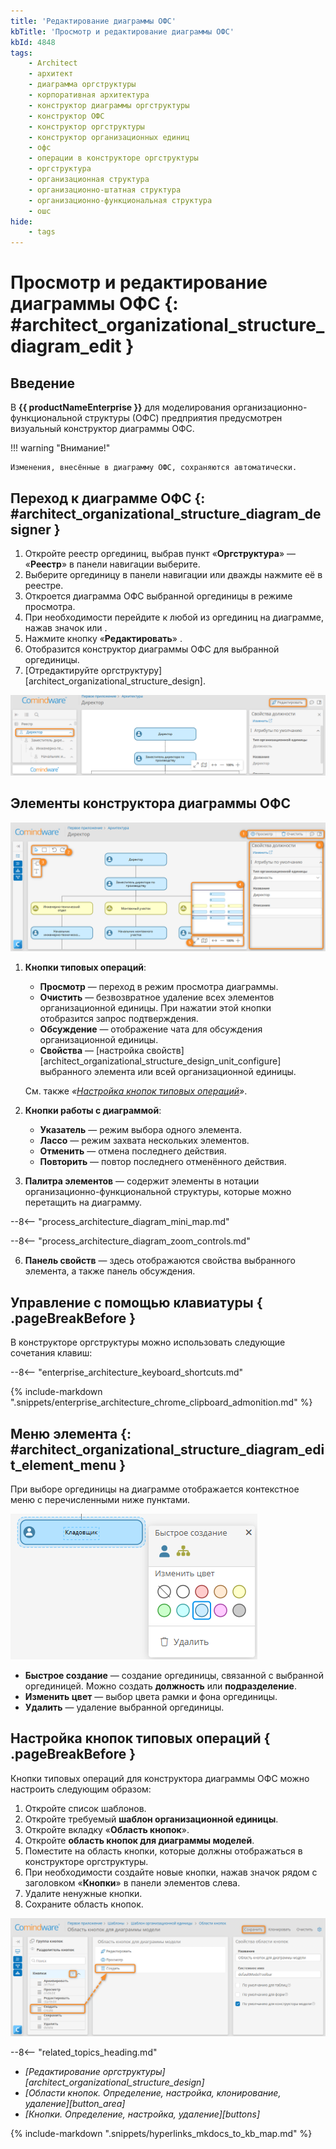 ```yaml
---
title: 'Редактирование диаграммы ОФС'
kbTitle: 'Просмотр и редактирование диаграммы ОФС'
kbId: 4848
tags:
    - Architect
    - архитект
    - диаграмма оргструктуры
    - корпоративная архитектура
    - конструктор диаграммы оргструктуры
    - конструктор ОФС
    - конструктор оргструктуры
    - конструктор организационных единиц
    - офс
    - операции в конструкторе оргструктуры
    - оргструктура
    - организационная структура
    - организационно-штатная структура
    - организационно-функциональная структура
    - ошс
hide:
    - tags
---
```


# Просмотр и редактирование диаграммы ОФС {: #architect_organizational_structure_diagram_edit }

## Введение

В **{{ productNameEnterprise }}** для моделирования организационно-функциональной структуры (ОФС) предприятия предусмотрен визуальный конструктор диаграммы ОФС.

!!! warning "Внимание!"

    Изменения, внесённые в диаграмму ОФС, сохраняются автоматически.

## Переход к диаграмме ОФС {: #architect_organizational_structure_diagram_designer }

1. Откройте реестр оргединиц, выбрав пункт «**Оргструктура**» — «**Реестр**» в панели навигации выберите.
2. Выберите оргединицу в панели навигации или дважды нажмите её в реестре.
3. Откроется диаграмма ОФС выбранной оргединицы в режиме просмотра.
4. При необходимости перейдите к любой из оргединиц на диаграмме, нажав значок <i class="fa-solid fa-user"></i> или <i class="fa-solid fa-sitemap"></i>.
5. Нажмите кнопку «**Редактировать**» <i class="fa-light fa-pen-nib" aria-hidden="true"></i>.
6. Отобразится конструктор диаграммы ОФС для выбранной оргединицы.
7. [Отредактируйте оргструктуру][architect_organizational_structure_design].

_![Переход к конструктору диаграммы ОФС](img/organizationa_structure_modeling_edit_diagram.png)_

## Элементы конструктора диаграммы ОФС

_![Конструктор диаграммы ОФС](img/organizational_structure_modeling_designer.png)_

1. **Кнопки типовых операций**:

    - **Просмотр** <i class="fa-light fa-eye"></i> — переход в режим просмотра диаграммы.
    - **Очистить** <i class="fa-light fa-trash"></i> — безвозвратное удаление всех элементов организационной единицы. При нажатии этой кнопки отобразится запрос подтверждения.
    - **Обсуждение** <i class="fa-light fa-comment-dots"></i> — отображение чата для обсуждения организационной единицы.
    - **Свойства** <i class="fa-light fa-sidebar-flip"></i> — [настройка свойств][architect_organizational_structure_design_unit_configure] выбранного элемента или всей организационной единицы.

    Cм. также _«[Настройка кнопок типовых операций](#настройка-кнопок-типовых-операций)»_.

2. **Кнопки работы с диаграммой**:

    - **Указатель** <i class="fa-light fa-arrow-pointer"></i>  — режим выбора одного элемента.
    - **Лассо** <i class="fa-light fa-square-dashed"></i>  — режим захвата нескольких элементов.
    - **Отменить** <i class="fa-light fa-arrow-rotate-left"></i>  — отмена последнего действия.
    - **Повторить** <i class="fa-light fa-arrow-rotate-right"></i>  — повтор последнего отменённого действия.

3. **Палитра элементов** — содержит элементы в нотации организационно-функциональной структуры, которые можно перетащить на диаграмму.

--8<-- "process_architecture_diagram_mini_map.md"

--8<-- "process_architecture_diagram_zoom_controls.md"

6. **Панель свойств** — здесь отображаются свойства выбранного элемента, а также панель обсуждения.

## Управление с помощью клавиатуры { .pageBreakBefore }

В конструкторе оргструктуры можно использовать следующие сочетания клавиш:

--8<-- "enterprise_architecture_keyboard_shortcuts.md"

{% include-markdown ".snippets/enterprise_architecture_chrome_clipboard_admonition.md" %}

## Меню элемента {: #architect_organizational_structure_diagram_edit_element_menu }

При выборе оргединицы на диаграмме отображается контекстное меню с перечисленными ниже пунктами.

_![Меню элемента для оргединицы](img/organizational_structure_modeling_designer_element_menu.png)_

- **Быстрое создание** — создание оргединицы, связанной с выбранной оргединицей. Можно создать **должность** или **подразделение**.
- **Изменить цвет** — выбор цвета рамки и фона оргединицы.
- **Удалить** — удаление выбранной оргединицы.

## Настройка кнопок типовых операций { .pageBreakBefore }

Кнопки типовых операций для конструктора диаграммы ОФС можно настроить следующим образом:

1. Откройте список шаблонов.
2. Откройте требуемый **шаблон организационной единицы**.
3. Откройте вкладку «**Область кнопок**».
4. Откройте **область кнопок для диаграммы моделей**.
5. Поместите на область кнопки, которые должны отображаться в конструкторе оргструктуры.
6. При необходимости создайте новые кнопки, нажав значок <i class="fa-light fa-plus"></i> рядом с заголовком «**Кнопки**» в панели элементов слева.
7. Удалите ненужные кнопки.
8. Сохраните область кнопок.

_![Настройка кнопок типовых операций для диаграммы ОФС](img/architect_process_organizational_structure_designer_button_area.png)_

<div class="relatedTopics" markdown="block">

--8<-- "related_topics_heading.md"

- _[Редактирование оргструктуры][architect_organizational_structure_design]_
- _[Области кнопок. Определение, настройка, клонирование, удаление][button_area]_
- _[Кнопки. Определение, настройка, удаление][buttons]_

</div>

{% include-markdown ".snippets/hyperlinks_mkdocs_to_kb_map.md" %}

